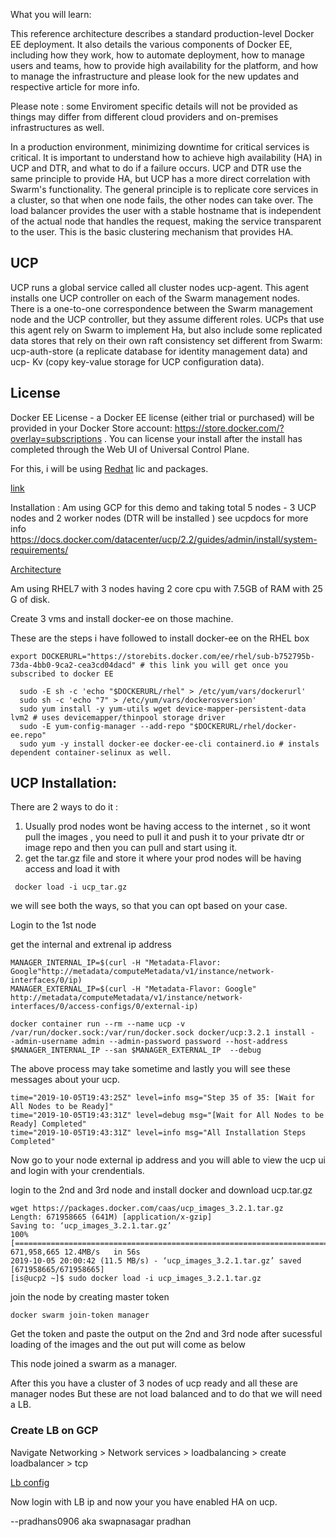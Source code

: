 What you will learn:

This reference architecture describes a standard production-level Docker EE deployment. It also details the various components of Docker EE, including how they work, how to automate deployment, how to manage users and teams, how to provide high availability for the platform, and how to manage the infrastructure and please look for the new updates and respective article for more info.

Please note : some Enviroment specific details will not be provided as things may differ from different cloud providers and on-premises infrastructures as well.

In a production environment, minimizing downtime for critical services is critical. It is important to understand how to achieve high availability (HA) in UCP and DTR, and what to do if a failure occurs. UCP and DTR use the same principle to provide HA, but UCP has a more direct correlation with Swarm's functionality. The general principle is to replicate core services in a cluster, so that when one node fails, the other nodes can take over. The load balancer provides the user with a stable hostname that is independent of the actual node that handles the request, making the service transparent to the user. This is the basic clustering mechanism that provides HA.

## UCP
UCP runs a global service called all cluster nodes ucp-agent. This agent installs one UCP controller on each of the Swarm management nodes. There is a one-to-one correspondence between the Swarm management node and the UCP controller, but they assume different roles. UCPs that use this agent rely on Swarm to implement Ha, but also include some replicated data stores that rely on their own raft consistency set different from Swarm: ucp-auth-store (a replicate database for identity management data) and ucp- Kv (copy key-value storage for UCP configuration data).

## License
Docker EE License - a Docker EE license (either trial or purchased) will be provided in your Docker Store account: https://store.docker.com/?overlay=subscriptions . You can license your install after the install has completed through the Web UI of Universal Control Plane.

For this, i will be using [Redhat](assets/ucp_HA_setup-824ff.png) lic and packages.

 [link](assets/https://github.com/pradhans0906/dockerlabs/blob/master/docker-ee/Redhat/docker-ee-ucp/assets/ucp_HA_setup-824ff.png)

Installation :
 Am using GCP for this demo and taking total 5 nodes - 3 UCP nodes and 2 worker nodes (DTR will be installed )
   see ucpdocs for more info https://docs.docker.com/datacenter/ucp/2.2/guides/admin/install/system-requirements/

[Architecture](https://github.com/pradhans0906/dockerlabs/blob/master/docker-ee/Redhat/docker-ee-ucp/explorer/Screenshot%202019-10-05%20at%2011.26.02%20PM.png)

Am using RHEL7 with 3 nodes having 2 core cpu with 7.5GB of RAM with 25 G of disk.


Create 3 vms and install docker-ee on those machine.

These are the steps i have followed to install docker-ee on the RHEL box
```shell
export DOCKERURL="https://storebits.docker.com/ee/rhel/sub-b752795b-73da-4bb0-9ca2-cea3cd04dacd" # this link you will get once you subscribed to docker EE

  sudo -E sh -c 'echo "$DOCKERURL/rhel" > /etc/yum/vars/dockerurl'
  sudo sh -c 'echo "7" > /etc/yum/vars/dockerosversion'
  sudo yum install -y yum-utils wget device-mapper-persistent-data  lvm2 # uses devicemapper/thinpool storage driver
  sudo -E yum-config-manager --add-repo "$DOCKERURL/rhel/docker-ee.repo"
  sudo yum -y install docker-ee docker-ee-cli containerd.io # instals dependent container-selinux as well.
```
## UCP Installation:

There are 2 ways to do it :
   1. Usually prod nodes wont be having access to the internet , so it wont pull the images , you need to pull it and push it to your private dtr or image repo and then you can pull and start using it.
   2. get the tar.gz file and store it where your prod nodes will be having access and load it with
   ```shell
    docker load -i ucp_tar.gz
 ```

we will see both the ways, so that you can opt based on your case.

Login to the 1st node

get the internal and extrenal ip address

```shell
MANAGER_INTERNAL_IP=$(curl -H "Metadata-Flavor: Google"http://metadata/computeMetadata/v1/instance/network-interfaces/0/ip)
MANAGER_EXTERNAL_IP=$(curl -H "Metadata-Flavor: Google" http://metadata/computeMetadata/v1/instance/network-interfaces/0/access-configs/0/external-ip)
```

```shell
docker container run --rm --name ucp -v /var/run/docker.sock:/var/run/docker.sock docker/ucp:3.2.1 install -
-admin-username admin --admin-password password --host-address $MANAGER_INTERNAL_IP --san $MANAGER_EXTERNAL_IP  --debug
```
The above process may take sometime and lastly you will see these messages about your ucp.

```shell
time="2019-10-05T19:43:25Z" level=info msg="Step 35 of 35: [Wait for All Nodes to be Ready]"
time="2019-10-05T19:43:31Z" level=debug msg="[Wait for All Nodes to be Ready] Completed"
time="2019-10-05T19:43:31Z" level=info msg="All Installation Steps Completed"
```
Now go to your node external ip address and you will able to view the ucp ui and login with your crendentials.

login to the 2nd and 3rd node and install docker and download ucp.tar.gz

```shell
wget https://packages.docker.com/caas/ucp_images_3.2.1.tar.gz
Length: 671958665 (641M) [application/x-gzip]
Saving to: ‘ucp_images_3.2.1.tar.gz’
100%[=========================================================================>] 671,958,665 12.4MB/s   in 56s    
2019-10-05 20:00:42 (11.5 MB/s) - ‘ucp_images_3.2.1.tar.gz’ saved [671958665/671958665]
[is@ucp2 ~]$ sudo docker load -i ucp_images_3.2.1.tar.gz
```

join the node by creating master token

```shell
docker swarm join-token manager
```
Get the token and paste the output on the 2nd and 3rd node after sucessful loading of the images and the out put will come as below

This node joined a swarm as a manager.

After this you have a cluster of 3 nodes of ucp ready and all these are manager nodes But these are not load balanced and to do that we will need a LB.

### Create LB on GCP
Navigate
Networking > Network services > loadbalancing > create loadbalancer > tcp

[Lb config](https://github.com/pradhans0906/dockerlabs/blob/master/docker-ee/Redhat/docker-ee-ucp/assets/ucp_HA_setup-eb04b295.png)

Now login with LB ip and now your you have enabled HA on ucp.

--pradhans0906 aka swapnasagar pradhan

